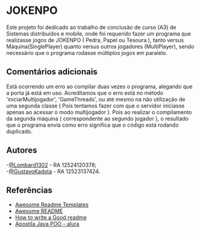 
# JOKENPO


Este projeto foi dedicado ao trabalho de conclusão de curso (A3) de Sistemas distribuídos e mobile, onde foi requerido fazer um programa que realizasse jogos de JOKENPO ( Pedra, Papel ou Tesoura ), tanto versus Máquina(SinglePlayer) quanto versus outros jogadores (MultiPlayer), sendo necessário que o programa rodasse múltiplos jogos em paralelo.


## Comentários adicionais


Está ocorrendo um erro ao compilar duas vezes o programa, alegando que a porta já está em uso. Acreditamos que o erro está no método 'iniciarMultijogador', 'GameThreads', ou até mesmo na não utilização de uma segunda classe ( Pois tentamos fazer com que o servidor iniciasse apenas ao acessar o modo multijogador ). Pois ao realizar o compilamento da segunda máquina ( correspondente ao segundo jogador ), o resultado que o programa envia como erro significa que o código está rodando duplicado. 


## Autores


-[@Lombard1302](https://github.com/Lombard1302) - RA 12524120378; <br>
-[@GustavoKadota](https://github.com/GustavoKadota) - RA 12523137424.


## Referências


 - [Awesome Readme Templates](https://awesomeopensource.com/project/elangosundar/awesome-README-templates)
 - [Awesome README](https://github.com/matiassingers/awesome-readme)
 - [How to write a Good readme](https://bulldogjob.com/news/449-how-to-write-a-good-readme-for-your-github-project)
 - [Apostila Java POO - alura](https://www.caelum.com.br/apostila/apostila-java-orientacao-objetos.pdf)
